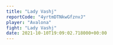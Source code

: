 ```yaml
---
title: "Lady Vashj"
reportCode: "4yrtmDTNkwGfznvJ"
player: "Avalona"
fight: "Lady Vashj"
date: 2021-10-10T19:09:02.718000+00:00
---
```

